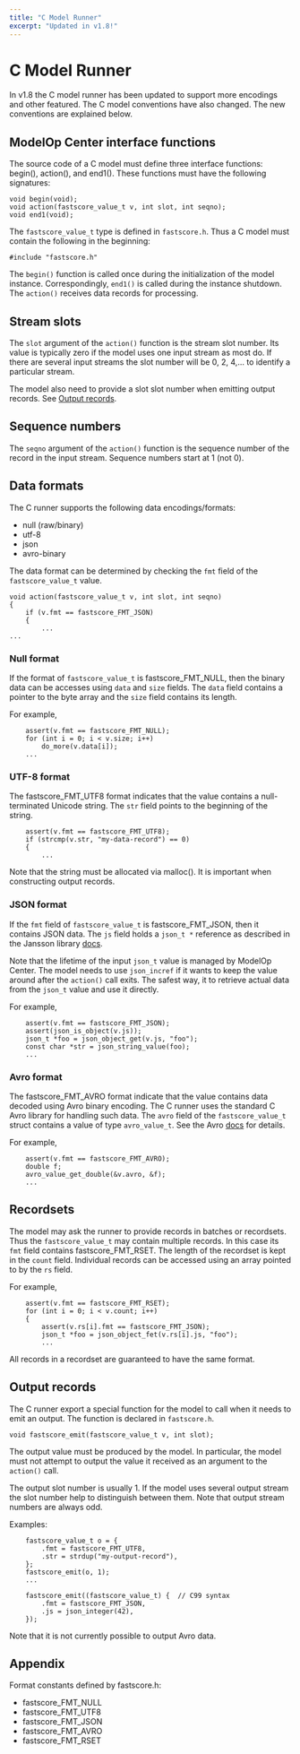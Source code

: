 ```yaml
---
title: "C Model Runner"
excerpt: "Updated in v1.8!"
---
```


# C Model Runner

In v1.8 the C model runner has been updated to support more encodings and other
featured. The C model conventions have also changed. The new conventions are
explained below.

## ModelOp Center interface functions

The source code of a C model must define three interface functions: begin(),
action(), and end1(). These functions must have the following signatures:

```
void begin(void);
void action(fastscore_value_t v, int slot, int seqno);
void end1(void);
```

The `fastscore_value_t` type is defined in `fastscore.h`. Thus a C model must
contain the following in the beginning:

```
#include "fastscore.h"
```

The `begin()` function is called once during the initialization of the model
instance. Correspondingly, `end1()` is called during the instance shutdown.
The `action()` receives data records for processing.

## Stream slots

The `slot` argument of the `action()` function is the stream slot number. Its
value is typically zero if the model uses one input stream as most do. If there
are several input streams the slot number will be 0, 2, 4,... to identify a
particular stream.

The model also need to provide a slot slot number when emitting output records.
See [Output records](#output-records).

## Sequence numbers

The `seqno` argument of the `action()` function is the sequence number of the
record in the input stream. Sequence numbers start at 1 (not 0).

## Data formats

The C runner supports the following data encodings/formats:

* null (raw/binary)
* utf-8
* json
* avro-binary

The data format can be determined by checking the `fmt` field of the
`fastscore_value_t` value.

```
void action(fastscore_value_t v, int slot, int seqno)
{
    if (v.fmt == fastscore_FMT_JSON)
    {
        ...
...
```

### Null format

If the format of `fastscore_value_t` is fastscore_FMT_NULL, then the binary data
can be accesses using `data` and `size` fields. The `data` field contains a
pointer to the byte array and the `size` field contains its length.

For example,

```
    assert(v.fmt == fastscore_FMT_NULL);
    for (int i = 0; i < v.size; i++)
        do_more(v.data[i]);
    ...
```

### UTF-8 format

The fastscore_FMT_UTF8 format indicates that the value contains a
null-terminated Unicode string. The `str` field points to the beginning of the
string.

```
    assert(v.fmt == fastscore_FMT_UTF8);
    if (strcmp(v.str, "my-data-record") == 0)
    {
        ...
```

Note that the string must be allocated via malloc(). It is important when
constructing output records.

### JSON format

If the `fmt` field of `fastscore_value_t` is fastscore_FMT_JSON, then it
contains JSON data. The `js` field holds a `json_t *` reference as described in
the Jansson library [docs](https://jansson.readthedocs.io/en/2.2/apiref.html).

Note that the lifetime of the input `json_t` value is managed by ModelOp Center.
The model needs to use `json_incref` if it wants to keep the value around after
the `action()` call exits. The safest way, it to retrieve actual data from the
`json_t` value and use it directly.

For example,

```
    assert(v.fmt == fastscore_FMT_JSON);
    assert(json_is_object(v.js));
    json_t *foo = json_object_get(v.js, "foo");
    const char *str = json_string_value(foo);
    ...
```

### Avro format

The fastscore_FMT_AVRO format indicate that the value contains data decoded
using Avro binary encoding. The C runner uses the standard C Avro library for
handling such data. The `avro` field of the `fastscore_value_t` struct contains
a value of type `avro_value_t`. See the Avro
[docs](https://avro.apache.org/docs/1.8.2/api/c/index.html) for details.

For example,

```
    assert(v.fmt == fastscore_FMT_AVRO);
    double f;
    avro_value_get_double(&v.avro, &f);
    ...
```

## Recordsets

The model may ask the runner to provide records in batches or recordsets. Thus
the `fastscore_value_t` may contain multiple records. In this case its `fmt`
field contains fastscore_FMT_RSET. The length of the recordset is kept in the
`count` field. Individual records can be accessed using an array pointed to by
the `rs` field.

For example,

```
    assert(v.fmt == fastscore_FMT_RSET);
    for (int i = 0; i < v.count; i++)
    {
        assert(v.rs[i].fmt == fastscore_FMT_JSON);
        json_t *foo = json_object_fet(v.rs[i].js, "foo");
        ...
```

All records in a recordset are guaranteed to have the same format.

## Output records

The C runner export a special function for the model to call when it needs to
emit an output. The function is declared in `fastscore.h`.

```
void fastscore_emit(fastscore_value_t v, int slot);
```

The output value must be produced by the model. In particular, the model must
not attempt to output the value it received as an argument to the `action()`
call.

The output slot number is usually 1. If the model uses several output stream the
slot number help to distinguish between them. Note that output stream numbers
are always odd.

Examples:

```
    fastscore_value_t o = {
        .fmt = fastscore_FMT_UTF8,
        .str = strdup("my-output-record"),
    };
    fastscore_emit(o, 1);
    ...
```

```
    fastscore_emit((fastscore_value_t) {  // C99 syntax
        .fmt = fastscore_FMT_JSON,
        .js = json_integer(42),
    });
```

Note that it is not currently possible to output Avro data.

## Appendix

Format constants defined by fastscore.h:

* fastscore_FMT_NULL
* fastscore_FMT_UTF8
* fastscore_FMT_JSON
* fastscore_FMT_AVRO
* fastscore_FMT_RSET

